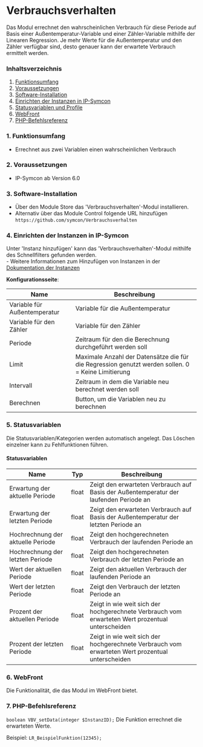 # Verbrauchsverhalten
Das Modul errechnet den wahrscheinlichen Verbrauch für diese Periode auf Basis einer Außentemperatur-Variable und einer Zähler-Variable mithilfe der Linearen Regression. Je mehr Werte für die Außentemperatur und den Zähler verfügbar sind, desto genauer kann der erwartete Verbrauch ermittelt werden.

### Inhaltsverzeichnis

1. [Funktionsumfang](#1-funktionsumfang)
2. [Voraussetzungen](#2-voraussetzungen)
3. [Software-Installation](#3-software-installation)
4. [Einrichten der Instanzen in IP-Symcon](#4-einrichten-der-instanzen-in-ip-symcon)
5. [Statusvariablen und Profile](#5-statusvariablen-und-profile)
6. [WebFront](#6-webfront)
7. [PHP-Befehlsreferenz](#7-php-befehlsreferenz)

### 1. Funktionsumfang

* Errechnet aus zwei Variablen einen wahrscheinlichen Verbrauch

### 2. Voraussetzungen

- IP-Symcon ab Version 6.0

### 3. Software-Installation

* Über den Module Store das 'Verbrauchsverhalten'-Modul installieren.
* Alternativ über das Module Control folgende URL hinzufügen `https://github.com/symcon/Verbrauchsverhalten`

### 4. Einrichten der Instanzen in IP-Symcon

 Unter 'Instanz hinzufügen' kann das 'Verbrauchsverhalten'-Modul mithilfe des Schnellfilters gefunden werden.  
	- Weitere Informationen zum Hinzufügen von Instanzen in der [Dokumentation der Instanzen](https://www.symcon.de/service/dokumentation/konzepte/instanzen/#Instanz_hinzufügen)

__Konfigurationsseite__:

Name                         | Beschreibung
---------------------------- | ------------------
Variable für Außentemperatur | Variable für die Außentemperatur
Variable für den Zähler      | Variable für den Zähler
Periode                      | Zeitraum für den die Berechnung durchgeführt werden soll
Limit                        | Maximale Anzahl der Datensätze die für die Regression genutzt werden sollen. 0 = Keine Limitierung
Intervall                    | Zeitraum in dem die Variable neu berechnet werden soll
Berechnen                    | Button, um die Variablen neu zu berechnen

### 5. Statusvariablen

Die Statusvariablen/Kategorien werden automatisch angelegt. Das Löschen einzelner kann zu Fehlfunktionen führen.

#### Statusvariablen

Name                             | Typ   | Beschreibung
--------------------------------- | ----- | ------------
Erwartung der aktuelle Periode    | float | Zeigt den erwarteten Verbrauch auf Basis der Außentemperatur der laufenden Periode an
Erwartung der letzten Periode     | float | Zeigt den erwarteten Verbrauch auf Basis der Außentemperatur der letzten Periode an
Hochrechnung der aktuelle Periode | float | Zeigt den hochgerechneten Verbrauch der laufenden Periode an
Hochrechnung der letzten Periode  | float | Zeigt den hochgerechneten Verbrauch der letzten Periode an
Wert der aktuellen Periode        | float | Zeigt den aktuellen Verbrauch der laufenden Periode an
Wert der letzten Periode          | float | Zeigt den Verbrauch der letzten Periode an
Prozent der aktuellen Periode     | float | Zeigt in wie weit sich der hochgerechnete Verbrauch vom erwarteten Wert prozentual unterscheiden
Prozent der letzten Periode       | float | Zeigt in wie weit sich der hochgerechnete Verbrauch vom erwarteten Wert prozentual unterscheiden

### 6. WebFront

Die Funktionalität, die das Modul im WebFront bietet.

### 7. PHP-Befehlsreferenz

`boolean VBV_setData(integer $InstanzID);`
Die Funktion errechnet die erwarteten Werte.

Beispiel:
`LR_BeispielFunktion(12345);`
